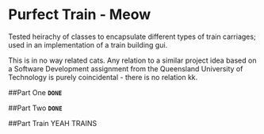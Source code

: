 Purfect Train - Meow
=============

Tested heirachy of classes to encapsulate different types of train carriages; used in an implementation of a train building gui.

This is in no way related cats. Any relation to a similar project idea based on a Software Development assignment from the Queensland University of Technology is purely coincidental - there is no relation kk.

##Part One
**`DONE`**

##Part Two
**`DONE`**

##Part Train
YEAH TRAINS
